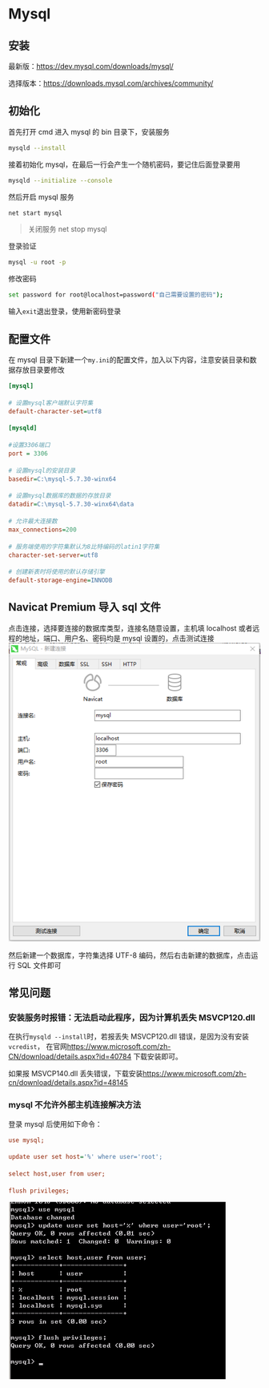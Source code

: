 # Mysql

## 安装

最新版：<https://dev.mysql.com/downloads/mysql/>

选择版本：<https://downloads.mysql.com/archives/community/>

## 初始化

首先打开 cmd 进入 mysql 的 bin 目录下，安装服务

```sh
mysqld --install
```

接着初始化 mysql，在最后一行会产生一个随机密码，要记住后面登录要用

```sh
mysqld --initialize --console
```

然后开启 mysql 服务

```sh
net start mysql
```

> 关闭服务 net stop mysql

登录验证

```sh
mysql -u root -p
```

修改密码

```sh
set password for root@localhost=password("自己需要设置的密码");
```

输入`exit`退出登录，使用新密码登录

## 配置文件

在 mysql 目录下新建一个`my.ini`的配置文件，加入以下内容，注意安装目录和数据存放目录要修改

```ini
[mysql]

# 设置mysql客户端默认字符集
default-character-set=utf8

[mysqld]

#设置3306端口
port = 3306

# 设置mysql的安装目录
basedir=C:\mysql-5.7.30-winx64

# 设置mysql数据库的数据的存放目录
datadir=C:\mysql-5.7.30-winx64\data

# 允许最大连接数
max_connections=200

# 服务端使用的字符集默认为8比特编码的latin1字符集
character-set-server=utf8

# 创建新表时将使用的默认存储引擎
default-storage-engine=INNODB

```

## Navicat Premium 导入 sql 文件

点击连接，选择要连接的数据库类型，连接名随意设置，主机填 localhost 或者远程的地址，端口、用户名、密码均是 mysql 设置的，点击测试连接
![image](/img/be/navicat.png)

然后新建一个数据库，字符集选择 UTF-8 编码，然后右击新建的数据库，点击运行 SQL 文件即可

## 常见问题

### 安装服务时报错：无法启动此程序，因为计算机丢失 MSVCP120.dll

在执行`mysqld --install`时，若报丢失 MSVCP120.dll 错误，是因为没有安装`vcredist`，
在官网<https://www.microsoft.com/zh-CN/download/details.aspx?id=40784>
下载安装即可。

如果报 MSVCP140.dll 丢失错误，下载安装<https://www.microsoft.com/zh-cn/download/details.aspx?id=48145>

### mysql 不允许外部主机连接解决方法

登录 mysql 后使用如下命令：

```ini
use mysql;

update user set host='%' where user='root';

select host,user from user;

flush privileges;
```

![image](/img/be/mysql.png)
